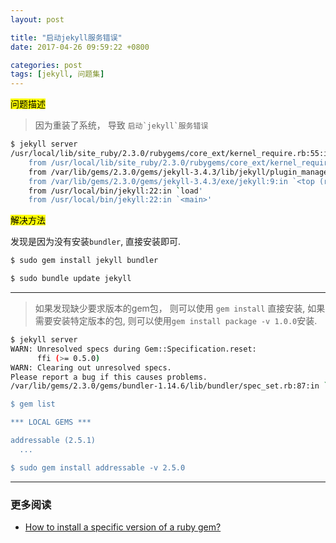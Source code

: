 ```yaml
---
layout: post

title: "启动jekyll服务错误"
date: 2017-04-26 09:59:22 +0800

categories: post
tags: [jekyll, 问题集]
---
```


<mark>问题描述</mark>

>因为重装了系统， 导致 ``启动`jekyll`服务错误``
```bash
$ jekyll server
/usr/local/lib/site_ruby/2.3.0/rubygems/core_ext/kernel_require.rb:55:in `require': cannot load such file -- bundler (LoadError)
	from /usr/local/lib/site_ruby/2.3.0/rubygems/core_ext/kernel_require.rb:55:in `require'
	from /var/lib/gems/2.3.0/gems/jekyll-3.4.3/lib/jekyll/plugin_manager.rb:34:in `require_from_bundler'
	from /var/lib/gems/2.3.0/gems/jekyll-3.4.3/exe/jekyll:9:in `<top (required)>'
	from /usr/local/bin/jekyll:22:in `load'
	from /usr/local/bin/jekyll:22:in `<main>'
```

<mark>解决方法</mark>

发现是因为没有安装`bundler`, 直接安装即可.

```bash
$ sudo gem install jekyll bundler

$ sudo bundle update jekyll
```

----
>如果发现缺少要求版本的gem包， 则可以使用 `gem install` 直接安装, 如果需要安装特定版本的包, 则可以使用`gem install package -v 1.0.0`安装.

```bash
$ jekyll server
WARN: Unresolved specs during Gem::Specification.reset:
      ffi (>= 0.5.0)
WARN: Clearing out unresolved specs.
Please report a bug if this causes problems.
/var/lib/gems/2.3.0/gems/bundler-1.14.6/lib/bundler/spec_set.rb:87:in `block in materialize': Could not find addressable-2.5.0 in any of the sources (Bundler::GemNotFound)

$ gem list

*** LOCAL GEMS ***

addressable (2.5.1)
  ...

$ sudo gem install addressable -v 2.5.0
```

---
### 更多阅读
- [How to install a specific version of a ruby gem?](http://stackoverflow.com/questions/17026441/how-to-install-a-specific-version-of-a-ruby-gem)
